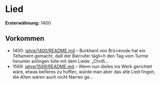 # Lied

**Ersterwähnung:** 1400

## Vorkommen
- 1400: [jahre/1400/README.md](../jahre/1400/README.md) – Burkhard von Brü>erode hat ein Teſtament gemacht,
daß der Bierrufer tägli<h den Tag vom Turme herunter
anſingen ſolle mit dem Liede: „Chriſt...
- 1569: [jahre/1569/README.md](../jahre/1569/README.md) – Wenn nun dieſes ins Werk gerichtet wäre, etwas
beſſeres zu hoffen, würde man aber das alte Lied ſingen,
die Alten wären auch nicht Narren ge...
